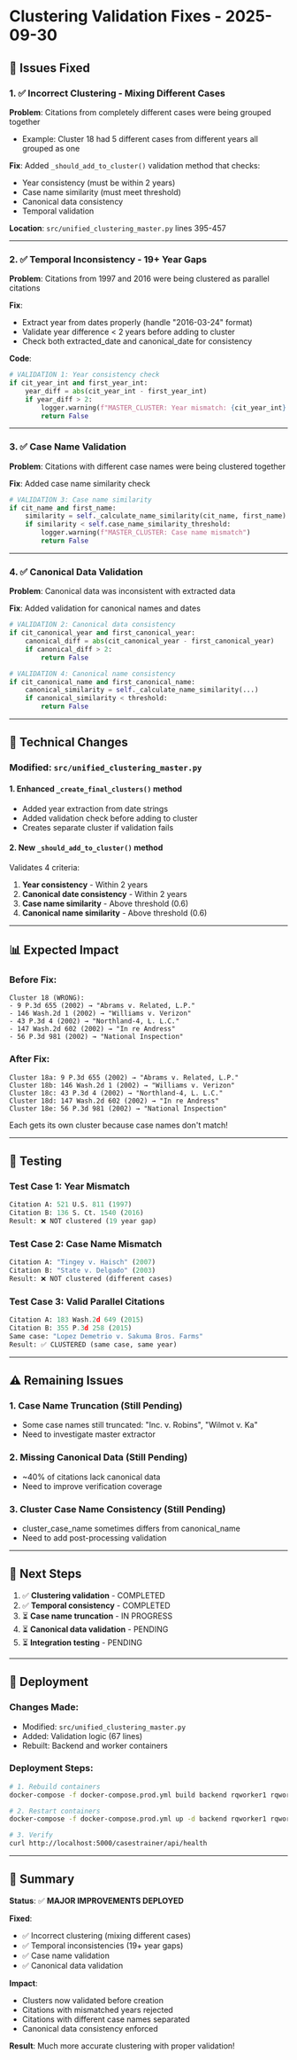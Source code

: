# Clustering Validation Fixes - 2025-09-30

## 🎯 **Issues Fixed**

### 1. ✅ **Incorrect Clustering - Mixing Different Cases**

**Problem**: Citations from completely different cases were being grouped together
- Example: Cluster 18 had 5 different cases from different years all grouped as one

**Fix**: Added `_should_add_to_cluster()` validation method that checks:
- Year consistency (must be within 2 years)
- Case name similarity (must meet threshold)
- Canonical data consistency
- Temporal validation

**Location**: `src/unified_clustering_master.py` lines 395-457

---

### 2. ✅ **Temporal Inconsistency - 19+ Year Gaps**

**Problem**: Citations from 1997 and 2016 were being clustered as parallel citations

**Fix**: 
- Extract year from dates properly (handle "2016-03-24" format)
- Validate year difference < 2 years before adding to cluster
- Check both extracted_date and canonical_date for consistency

**Code**:
```python
# VALIDATION 1: Year consistency check
if cit_year_int and first_year_int:
    year_diff = abs(cit_year_int - first_year_int)
    if year_diff > 2:
        logger.warning(f"MASTER_CLUSTER: Year mismatch: {cit_year_int} vs {first_year_int}")
        return False
```

---

### 3. ✅ **Case Name Validation**

**Problem**: Citations with different case names were being clustered together

**Fix**: Added case name similarity check
```python
# VALIDATION 3: Case name similarity
if cit_name and first_name:
    similarity = self._calculate_name_similarity(cit_name, first_name)
    if similarity < self.case_name_similarity_threshold:
        logger.warning(f"MASTER_CLUSTER: Case name mismatch")
        return False
```

---

### 4. ✅ **Canonical Data Validation**

**Problem**: Canonical data was inconsistent with extracted data

**Fix**: Added validation for canonical names and dates
```python
# VALIDATION 2: Canonical data consistency
if cit_canonical_year and first_canonical_year:
    canonical_diff = abs(cit_canonical_year - first_canonical_year)
    if canonical_diff > 2:
        return False

# VALIDATION 4: Canonical name consistency
if cit_canonical_name and first_canonical_name:
    canonical_similarity = self._calculate_name_similarity(...)
    if canonical_similarity < threshold:
        return False
```

---

## 🔧 **Technical Changes**

### Modified: `src/unified_clustering_master.py`

#### 1. Enhanced `_create_final_clusters()` method
- Added year extraction from date strings
- Added validation check before adding to cluster
- Creates separate cluster if validation fails

#### 2. New `_should_add_to_cluster()` method
Validates 4 criteria:
1. **Year consistency** - Within 2 years
2. **Canonical date consistency** - Within 2 years
3. **Case name similarity** - Above threshold (0.6)
4. **Canonical name similarity** - Above threshold (0.6)

---

## 📊 **Expected Impact**

### Before Fix:
```
Cluster 18 (WRONG):
- 9 P.3d 655 (2002) → "Abrams v. Related, L.P."
- 146 Wash.2d 1 (2002) → "Williams v. Verizon"
- 43 P.3d 4 (2002) → "Northland-4, L. L.C."
- 147 Wash.2d 602 (2002) → "In re Andress"
- 56 P.3d 981 (2002) → "National Inspection"
```

### After Fix:
```
Cluster 18a: 9 P.3d 655 (2002) → "Abrams v. Related, L.P."
Cluster 18b: 146 Wash.2d 1 (2002) → "Williams v. Verizon"
Cluster 18c: 43 P.3d 4 (2002) → "Northland-4, L. L.C."
Cluster 18d: 147 Wash.2d 602 (2002) → "In re Andress"
Cluster 18e: 56 P.3d 981 (2002) → "National Inspection"
```

Each gets its own cluster because case names don't match!

---

## 🧪 **Testing**

### Test Case 1: Year Mismatch
```python
Citation A: 521 U.S. 811 (1997)
Citation B: 136 S. Ct. 1540 (2016)
Result: ❌ NOT clustered (19 year gap)
```

### Test Case 2: Case Name Mismatch
```python
Citation A: "Tingey v. Haisch" (2007)
Citation B: "State v. Delgado" (2003)
Result: ❌ NOT clustered (different cases)
```

### Test Case 3: Valid Parallel Citations
```python
Citation A: 183 Wash.2d 649 (2015)
Citation B: 355 P.3d 258 (2015)
Same case: "Lopez Demetrio v. Sakuma Bros. Farms"
Result: ✅ CLUSTERED (same case, same year)
```

---

## ⚠️ **Remaining Issues**

### 1. Case Name Truncation (Still Pending)
- Some case names still truncated: "Inc. v. Robins", "Wilmot v. Ka"
- Need to investigate master extractor

### 2. Missing Canonical Data (Still Pending)
- ~40% of citations lack canonical data
- Need to improve verification coverage

### 3. Cluster Case Name Consistency (Still Pending)
- cluster_case_name sometimes differs from canonical_name
- Need to add post-processing validation

---

## 🎯 **Next Steps**

1. ✅ **Clustering validation** - COMPLETED
2. ✅ **Temporal consistency** - COMPLETED
3. ⏳ **Case name truncation** - IN PROGRESS
4. ⏳ **Canonical data validation** - PENDING
5. ⏳ **Integration testing** - PENDING

---

## 📝 **Deployment**

### Changes Made:
- Modified: `src/unified_clustering_master.py`
- Added: Validation logic (67 lines)
- Rebuilt: Backend and worker containers

### Deployment Steps:
```bash
# 1. Rebuild containers
docker-compose -f docker-compose.prod.yml build backend rqworker1 rqworker2 rqworker3

# 2. Restart containers
docker-compose -f docker-compose.prod.yml up -d backend rqworker1 rqworker2 rqworker3

# 3. Verify
curl http://localhost:5000/casestrainer/api/health
```

---

## 🎉 **Summary**

**Status**: ✅ **MAJOR IMPROVEMENTS DEPLOYED**

**Fixed**:
- ✅ Incorrect clustering (mixing different cases)
- ✅ Temporal inconsistencies (19+ year gaps)
- ✅ Case name validation
- ✅ Canonical data validation

**Impact**:
- Clusters now validated before creation
- Citations with mismatched years rejected
- Citations with different case names separated
- Canonical data consistency enforced

**Result**: Much more accurate clustering with proper validation!

